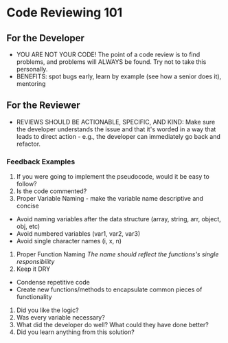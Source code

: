# Code Reviewing 101

## For the Developer

- YOU ARE NOT YOUR CODE! The point of a code review is to find problems, and problems will ALWAYS be found. Try not to take this personally.
- BENEFITS: spot bugs early, learn by example (see how a senior does it), mentoring

## For the Reviewer

- REVIEWS SHOULD BE ACTIONABLE, SPECIFIC, AND KIND: Make sure the developer understands the issue and that it's worded in a way that leads to direct action - e.g., the developer can immediately go back and refactor.

### Feedback Examples

1. If you were going to implement the pseudocode, would it be easy to follow?
1. Is the code commented?
1. Proper Variable Naming - make the variable name descriptive and concise
  - Avoid naming variables after the data structure (array, string, arr, object, obj, etc)
  - Avoid numbered variables (var1, var2, var3)
  - Avoid single character names (i, x, n)
1. Proper Function Naming *The name should reflect the functions's single responsibility*
1. Keep it DRY
  - Condense repetitive code
  - Create new functions/methods to encapsulate common pieces of functionality
1. Did you like the logic?
1. Was every variable necessary?
1. What did the developer do well? What could they have done better?
1. Did you learn anything from this solution?
